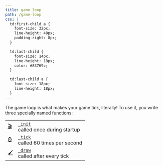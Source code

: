 ```yaml
---
title: game loop
path: /game-loop
css: |
  td:first-child a {
    font-size: 32px;
    line-height: 48px;
    padding-right: 8px;
  }

  td:last-child {
    font-size: 14px;
    line-height: 18px;
    color: #83769c;
  }

  td:last-child a {
    font-size: 18px;
    line-height: 18px;
  }
---
```


The game loop is what makes your game tick, literally! To use it, you write
three specially named functions:

|             |                                                 |
|-------------|-------------------------------------------------|
| [🎬][_init] | [`_init`][_init]<br/>called once during startup |
| [⌚️][_tick] | [`_tick`][_tick]<br/>called 60 times per second |
| [🖌][_draw] | [`_draw`][_draw]<br />called after every tick   |

[_init]: /game-loop/init
[_tick]: /game-loop/tick
[_draw]: /game-loop/draw
